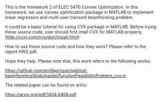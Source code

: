 This is the homework 2 of ELEC 5470 Convex Optimization. In this homework, we use convex optimization package in MATLAB to implement linear regression and multi-user transmit beamforming problem.

It could be a basic tutorial for using CVX package in MATLAB. Before trying these source code, user should first intall CVX for MATLAB properly. (http://cvxr.com/cvx/doc/install.html)

How to use these source code and how they work? Please refer to the report HW2.pdf.

Hope they help. Please note that, this work refers to the following works:

https://github.com/emilbjornson/optimal-beamforming/blob/master/functionFeasibilityProblem_cvx.m

The related paper can be found on arXiv: 

https://arxiv.org/pdf/1404.0408.pdf
